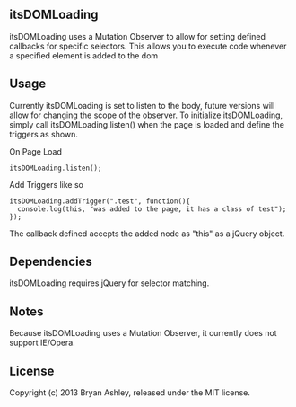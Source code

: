 ## itsDOMLoading
itsDOMLoading uses a Mutation Observer to allow for setting defined callbacks for specific selectors. This allows you to execute code whenever a specified element is added to the dom

## Usage
Currently itsDOMLoading is set to listen to the body, future versions will allow for changing the scope of the observer. To initialize itsDOMLoading, simply call itsDOMLoading.listen() when the page is loaded and define the triggers as shown.

On Page Load

    itsDOMLoading.listen();

Add Triggers like so 

    itsDOMLoading.addTrigger(".test", function(){
      console.log(this, "was added to the page, it has a class of test");
    });

The callback defined accepts the added node as "this" as a jQuery object.

## Dependencies
itsDOMLoading requires jQuery for selector matching.

## Notes
Because itsDOMLoading uses a Mutation Observer, it currently does not support IE/Opera.
    

## License
Copyright (c) 2013 Bryan Ashley, released under the MIT license.